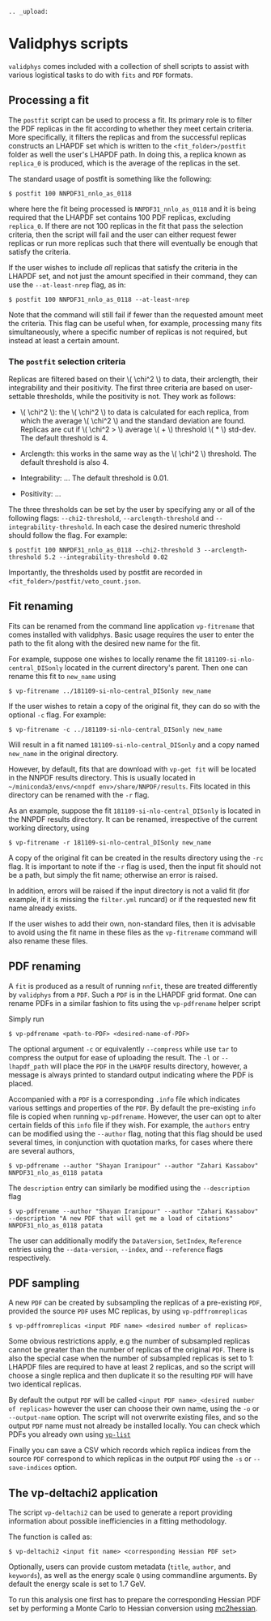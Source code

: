 ```eval_rst
.. _upload:
```
Validphys scripts
=================

`validphys` comes included with a collection of shell scripts to assist with various logistical
tasks to do with `fits` and `PDF` formats. 

## Processing a fit

The `postfit` script can be used to process a fit. Its primary role is to filter the PDF replicas
in the fit according to whether they meet certain criteria. More specifically, it filters the
replicas and from the successful replicas constructs an LHAPDF set which is written to the
`<fit_folder>/postfit` folder as well the user's LHAPDF path. In doing this, a replica known as
`replica_0` is produced, which is the average of the replicas in the set.


The standard usage of postfit is something like the following:

```
$ postfit 100 NNPDF31_nnlo_as_0118
```

where here the fit being processed is `NNPDF31_nnlo_as_0118` and it is being required that the
LHAPDF set contains 100 PDF replicas, excluding `replica_0`. If there are not 100 replicas in the
fit that pass the selection criteria, then the script will fail and the user can either request
fewer replicas or run more replicas such that there will eventually be enough that satisfy the
criteria.

If the user wishes to include *all* replicas that satisfy the criteria in the LHAPDF set, and not
just the amount specified in their command, they can use the `--at-least-nrep` flag, as in:

```
$ postfit 100 NNPDF31_nnlo_as_0118 --at-least-nrep
```

Note that the command will still fail if fewer than the requested amount meet the criteria. This
flag can be useful when, for example, processing many fits simultaneously, where a specific number
of replicas is not required, but instead at least a certain amount.

### The `postfit` selection criteria

Replicas are filtered based on their \\( \chi^2 \\) to data, their arclength, their integrability
and their positivity. The first three criteria are based on user-settable thresholds, while the
positivity is not. They work as follows:

* \\( \chi^2 \\): the \\( \chi^2 \\) to data is calculated for each replica, from which the average
  \\( \chi^2 \\) and the standard deviation are found. Replicas are cut if \\( \chi^2 > \\) average
  \\( + \\) threshold \\( * \\) std-dev. The default threshold is 4.

* Arclength: this works in the same way as the \\( \chi^2 \\) threshold. The default threshold is also 4.

* Integrability: ... The default threshold is 0.01.

* Positivity: ...

The three thresholds can be set by the user by specifying any or all of the following flags:
`--chi2-threshold`, `--arclength-threshold` and `--integrability-threshold`. In each case the
desired numeric threshold should follow the flag. For example:

```
$ postfit 100 NNPDF31_nnlo_as_0118 --chi2-threshold 3 --arclength-threshold 5.2 --integrability-threshold 0.02
```

Importantly, the thresholds used by postfit are recorded in `<fit_folder>/postfit/veto_count.json`.

## Fit renaming

Fits can be renamed from the command line application `vp-fitrename` that comes installed
with validphys. Basic usage requires the user to enter the path to the fit along with the desired
new name for the fit.

For example, suppose one wishes to locally rename the fit `181109-si-nlo-central_DISonly`
located in the current directory's parent. Then one can rename this fit to `new_name` using

```
$ vp-fitrename ../181109-si-nlo-central_DISonly new_name
```

If the user wishes to retain a copy of the original fit, they can do so with the optional
`-c` flag. For example:

```
$ vp-fitrename -c ../181109-si-nlo-central_DISonly new_name
```

Will result in a fit named `181109-si-nlo-central_DISonly` and a copy named `new_name` in the 
original directory.

However, by default, fits that are download with `vp-get fit` will be located in the NNPDF results
directory. This is usually located in `~/miniconda3/envs/<nnpdf env>/share/NNPDF/results`. Fits 
located in this directory can be renamed with the `-r` flag. 

As an example, suppose the fit `181109-si-nlo-central_DISonly` is located in the NNPDF results directory.
It can be renamed, irrespective of the current working directory, using 

```
$ vp-fitrename -r 181109-si-nlo-central_DISonly new_name
```

A copy of the original fit can be created in the results directory using the `-rc` flag. It is important to
note if the `-r` flag is used, then the input fit should not be a path, but simply the fit name; otherwise an
error is raised.

In addition, errors will be raised if the input directory is not a valid fit (for example, if it is missing the
`filter.yml` runcard) or if the requested new fit name already exists.

If the user wishes to add their own, non-standard files, then it is advisable to avoid using the fit name in these
files as the `vp-fitrename` command will also rename these files.

## PDF renaming

A `fit` is produced as a result of running `nnfit`, these are treated differently by `validphys` from a `PDF`. Such
a `PDF` is in the LHAPDF grid format. One can rename PDFs in a similar fashion to fits using the `vp-pdfrename` helper
script

Simply run
```
$ vp-pdfrename <path-to-PDF> <desired-name-of-PDF>
```
The optional argument `-c` or equivalently `--compress` while use `tar` to compress the output for ease of uploading
the result. The `-l` or `--lhapdf_path` will place the `PDF` in the `LHAPDF` results directory, however, a message is
always printed to standard output indicating where the PDF is placed.

Accompanied with a `PDF` is a corresponding `.info` file which indicates various settings and properties of the `PDF`.
By default the pre-existing `info` file is copied when running `vp-pdfrename`. However, the user can opt to alter
certain fields of this `info` file if they wish. For example, the `authors` entry can be modified using the `--author` flag,
noting that this flag should be used several times, in conjunction with quotation marks, for cases where there are several authors,
```
$ vp-pdfrename --author "Shayan Iranipour" --author "Zahari Kassabov" NNPDF31_nlo_as_0118 patata
```

The `description` entry can similarly be modified using the `--description` flag
```
$ vp-pdfrename --author "Shayan Iranipour" --author "Zahari Kassabov" --description "A new PDF that will get me a load of citations" NNPDF31_nlo_as_0118 patata
```

The user can additionally modify the `DataVersion`, `SetIndex`, `Reference` entries using the `--data-version`, `--index`, and `--reference`
flags respectively.

## PDF sampling

A new `PDF` can be created by subsampling the replicas of a pre-existing `PDF`,
provided the source `PDF` uses MC replicas, by using `vp-pdffromreplicas`

```
$ vp-pdffromreplicas <input PDF name> <desired number of replicas>
```

Some obvious restrictions apply, e.g the number of subsampled replicas cannot
be greater than the number of replicas of the original `PDF`. There is also
the special case when the number of subsampled replicas is set to 1: LHAPDF
files are required to have at least 2 replicas, and so the script will choose
a single replica and then duplicate it so the resulting `PDF` will have two
identical replicas.

By default the output `PDF` will be called
`<input PDF name>_<desired number of replicas>` however the user can choose
their own name, using the `-o` or `--output-name` option. The script will not
overwrite existing files, and so the output `PDF` name must not already
be installed locally. You can check which PDFs you already own using
[`vp-list`](../tutorials/list-resources.html#using-vp-list)

Finally you can save a CSV which records which replica indices from the source
`PDF` correspond to which replicas in the output `PDF` using the `-s` or
`--save-indices` option.

## The vp-deltachi2 application

The script `vp-deltachi2` can be used to generate a report providing information about possible inefficiencies in a fitting methodology. 

The function is called as:
```
$ vp-deltachi2 <input fit name> <corresponding Hessian PDF set>
```

Optionally, users can provide custom metadata (`title`, `author`, and `keywords`), as well as the energy scale `Q` using commandline arguments. By default the energy scale is set to 1.7 GeV. 

To run this analysis one first has to prepare the corresponding Hessian PDF set by performing a Monte Carlo to Hessian conversion using [mc2hessian](https://github.com/scarrazza/mc2hessian).
